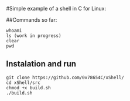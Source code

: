 #Simple example of a shell in C for Linux:


##Commands so far:
```
whoami
ls (work in progress)
clear
pwd
```

## Instalation and run
```
git clone https://github.com/0x78654C/xShell/
cd xShell/src
chmod +x build.sh
./build.sh
```
